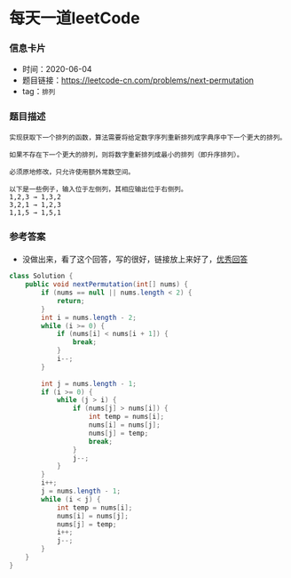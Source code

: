 # 每天一道leetCode

### 信息卡片

- 时间：2020-06-04
- 题目链接：https://leetcode-cn.com/problems/next-permutation
- tag：`排列`

### 题目描述

```
实现获取下一个排列的函数，算法需要将给定数字序列重新排列成字典序中下一个更大的排列。

如果不存在下一个更大的排列，则将数字重新排列成最小的排列（即升序排列）。

必须原地修改，只允许使用额外常数空间。

以下是一些例子，输入位于左侧列，其相应输出位于右侧列。
1,2,3 → 1,3,2
3,2,1 → 1,2,3
1,1,5 → 1,5,1

```

### 参考答案

#### 
-  没做出来，看了这个回答，写的很好，链接放上来好了，[优秀回答](https://leetcode-cn.com/problems/next-permutation/solution/xia-yi-ge-pai-lie-suan-fa-xiang-jie-si-lu-tui-dao-/)

```java
class Solution {
    public void nextPermutation(int[] nums) {
        if (nums == null || nums.length < 2) {
            return;
        }
        int i = nums.length - 2;
        while (i >= 0) {
            if (nums[i] < nums[i + 1]) {
                break;
            }
            i--;
        }
        
        int j = nums.length - 1;
        if (i >= 0) {
            while (j > i) {
                if (nums[j] > nums[i]) {
                    int temp = nums[i];
                    nums[i] = nums[j];
                    nums[j] = temp;
                    break;
                }
                j--;
            }
        }
        i++;
        j = nums.length - 1;
        while (i < j) {
            int temp = nums[i];
            nums[i] = nums[j];
            nums[j] = temp;
            i++;
            j--;
        }
    }
}
```

